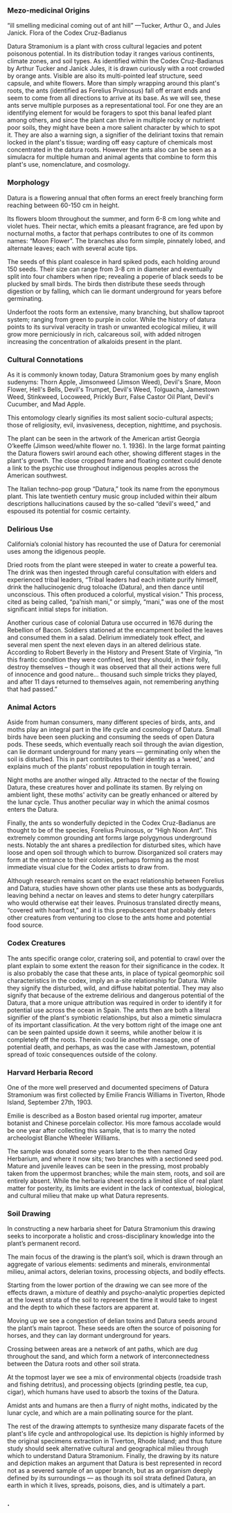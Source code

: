 <param ve-config
	   title="Datura: A Trash Heap of Toxic Delirium"
	   source-image="https://files.cargocollective.com/c824497/210417_GithubCover-01.jpg"
	   banner="https://files.cargocollective.com/c824497/210417_GithubCover-01.jpg"
	   eid="Q105076419"
	   about="Q8666090"
	   layout="vtl"
	   num-maps="13"
	   num-images="11"
	   num-specimens="0"
	   num-primary-sources="6"
	   author="Sam Naylor">

### Mezo-medicinal Origins
“ill smelling medicinal coming out of ant hill” 
—Tucker, Arthur O., and Jules Janick. Flora of the Codex Cruz-Badianus
<param ve-image
    title="(left) Datura Stramonium in the Codex Cruz-Badianus"
    url="https://notevenpast.org/wp-content/uploads/2019/03/Fig_2_0.jpg"
    curtain="true"
    fit="contain"
        ref="1" >

Datura Stramonium is a plant with cross cultural legacies and potent poisonous potential. In its distribution today it ranges various continents, climate zones, and soil types. As identified within the Codex Cruz-Badianus by Arthur Tucker and Janick Jules, it is drawn curiously with a root crowded by orange ants. Visible are also its multi-pointed leaf structure, seed capsule, and white flowers. More than simply wrapping around this plant's roots, the ants (identified as Forelius Pruinosus) fall off errant ends and seem to come from all directions to arrive at its base. As we will see, these ants serve multiple purposes as a representational tool. For one they are an identifying element for would be foragers to spot this banal leafed plant among others, and since the plant can thrive in multiple rocky or nutrient poor soils, they might have been a more salient character by which to spot it. They are also a warning sign, a signifier of the deliriant toxins that remain locked in the plant's tissue; warding off easy capture of chemicals most concentrated in the datura roots. However the ants also can be seen as a simulacra for multiple human and animal agents that combine to form this plant's use, nomenclature, and cosmology. 
<param ve-image
    title="(Left) Watercolor Reproduction of Datura Stramonium in the Codex Cruz-Badianus"
    url="https://www.doaks.org/resources/rare-books/water-color-reproductions-of-the-herbs-in-the-badianus-manuscript-codex-barberini-latin-241-vatican-library-an-aztec-herbal-of-1552/vuillemin-somni_990095787720203941.jpg"
    curtain="true"
    fit="contain"
        ref="1" >

### Morphology
Datura is a flowering annual that often forms an erect freely branching form reaching between 60-150 cm in height. 
<param ve-image fit="contain" title="Datura artwork by Cinzia Marotta. Oil on Canvas. 11.8x7.9 in." url="https://www.artmajeur.com/medias/hd/c/i/cinziamarotta/artwork/8974885_dscn1013.jpg">

Its flowers bloom throughout the summer, and form 6-8 cm long white and violet hues. Their nectar, which emits a pleasant fragrance, are fed upon by nocturnal moths, a factor that perhaps contributes to one of its common names: “Moon Flower”. The branches also form simple, pinnately lobed, and alternate leaves; each with several acute tips. 
<param ve-image fit="contain" title="Datura Laevis. From P. J. Redouté's Choix des plus belles fleurs. Plate 33" url="https://render.fineartamerica.com/images/rendered/default/poster/8/10/break/images/artworkimages/medium/3/datura-stramonium-illustration-1827-r1-botany.jpg">

The seeds of this plant coalesce in hard spiked pods, each holding around 150 seeds. Their size can range from 3-8 cm in diameter and eventually split into four chambers when ripe; revealing a poperie of black seeds to be plucked by small birds. The birds then distribute these seeds through digestion or by falling, which can lie dormant underground for years before germinating. 
<param ve-image fit="contain" title="Fruits and seeds – MHNT. Wikipedia" url="https://upload.wikimedia.org/wikipedia/commons/9/9a/Datura_stramonium_MHNT.BOT.2004.0.263a.jpg">

Underfoot the roots form an extensive, many branching, but shallow taproot system; ranging from green to purple in color. While the history of datura points to its survival veracity in trash or unwanted ecological milieu, it will grow more perniciously in rich, calcareous soil, with added nitrogen increasing the concentration of alkaloids present in the plant. 
<param ve-image fit="contain" title="Jacob's Ladder Henbane Jimson Weed Pinkroot Antique Botany Print 1857" url="https://images.fineartamerica.com/images/artworkimages/mediumlarge/3/jacob-ladder-henbane-jimson-weed-pinkroot-antique-botany-print-artistic-panda.jpg">

### Cultural Connotations
As it is commonly known today, Datura Stramonium goes by many english sudenyms: Thorn Apple, Jimsonweed (Jimson Weed), Devil's Snare, Moon Flower, Hell's Bells, Devil's Trumpet, Devil's Weed, Tolguacha, Jamestown Weed, Stinkweed, Locoweed, Prickly Burr, False Castor Oil Plant, Devil's Cucumber, and Mad Apple. 
<param ve-image fit="contain" title="Maxwell Armfield (1881-1972):Datura in Bronze" url="https://www.lissllewellyn.com/zm/Maxwell-Armfield_painting-7792.jpg">

This entomology clearly signifies its most salient socio-cultural aspects; those of religiosity, evil, invasiveness, deception, nighttime, and psychosis. 
<param ve-image fit="contain" title="Ilustración Datura Stramonium firmada. Poison Path Illustration. ZzALEO" url="https://i.etsystatic.com/16183794/r/il/69e5be/2307562478/il_794xN.2307562478_bu7w.jpg">

The plant can be seen in the artwork of the American artist Georgia O’keeffe (Jimson weed/white flower no. 1. 1936). In the large format painting the Datura flowers swirl around each other, showing different stages in the plant's growth. The close cropped frame and floating context could denote a link to the psychic use throughout indigenous peoples across the American southwest. 
<param ve-image fit="contain" title="Jimson Weed, 1936 by Georgia O'Keeffe" url="https://www.georgiaokeeffe.net/images/paintings/jimson-weed.jpg">

The Italian techno-pop group “Datura,” took its name from the eponymous plant. This late twentieth century music group included within their album descriptions hallucinations caused by the so-called “devil's weed,” and espoused its potential for cosmic certainty. 
<param ve-image fit="contain" title="CD cover 1993, ZYX Music" url="https://doctorlib.info/herbal/encyclopedia-psychoactive-plants-ethnopharmacology/encyclopedia-psychoactive-plants-ethnopharmacology.files/image297.jpg">

### Delirious Use
California’s colonial history has recounted the use of Datura for ceremonial uses among the idigenous people. 
<param ve-image fit="contain" title="A Mural of Psychoactive Thorn Apples ( Datura spp.) In the Ancient Urban Center of Teotihuacan, Central Mexico" url="https://media.springernature.com/lw685/springer-static/image/art%3A10.1007%2Fs12231-019-09485-w/MediaObjects/12231_2019_9485_Fig2_HTML.png">

Dried roots from the plant were steeped in water to create a powerful tea. The drink was then ingested through careful consultation with elders and experienced tribal leaders, “Tribal leaders had each initiate purify himself, drink the hallucinogenic drug toloache (Datura), and then dance until unconscious. This often produced a colorful, mystical vision.” This process, cited as being called, “pa’nish mani,” or simply, “mani,” was one of the most significant initial steps for initiation. 
<param ve-image fit="contain" title="Natives treating the sick, United States of America, engraving by Vernier from Etats-Unis d'Amerique, by Roux de Rochelle, L'Univers Pittoresque, published by Firmin Didot Freres, Paris, 1837." url="https://specials-images.forbesimg.com/imageserve/5fc3d8b2ac713407e188f27e/960x0.jpg?fit=scale">

Another curious case of colonial Datura use occurred in 1676 during the Rebellion of Bacon. Soldiers stationed at the encampment boiled the leaves and consumed them in a salad. Delirium immediately took effect, and several men spent the next eleven days in an altered delirious state. According to Robert Beverly in the History and Present State of Virginia, “In this frantic condition they were confined, lest they should, in their folly, destroy themselves – though it was observed that all their actions were full of innocence and good nature... thousand such simple tricks they played, and after 11 days returned to themselves again, not remembering anything that had passed.”
<param ve-image fit="contain" title="Venus and Mars by Sandro Botticelli c.1483. <br> Gods On High ... Or Gods Are High? A curious piece of fruit in the bottom right-hand corner of Sandro Botticelli's Venus and Mars has caught the eye of art historian David Bellingham. He suspects that the 15th century master depicted the deities lounging with the hallucinogenic datura stramonium, also known as "poor man's acid."NPR" url="https://i1.wp.com/www.thecannachronicles.com/wp-content/uploads/2017/06/25_Venus_and_Mars_jpg.jpg?w=800">

### Animal Actors
Aside from human consumers, many different species of birds, ants, and moths play an integral part in the life cycle and cosmology of Datura. Small birds have been seen plucking and consuming the seeds of open Datura pods. These seeds, which eventually reach soil through the avian digestion, can lie dormant underground for many years — germinating only when the soil is disturbed. This in part contributes to their identity as a ‘weed,’ and explains much of the plants’ robust repopulation in tough terrain. 
<param ve-image fit="contain" title="Flower of Datura sanguinea visited by humming-bird Docirnastes ensiferus. (About 1/2 nat. size.)" url="https://theodora.com/encyclopedia/p2/encyclopedia/images/pollination_figure_7a.png">

Night moths are another winged ally. Attracted to the nectar of the flowing Datura, these creatures hover and pollinate its stamen. By relying on ambient light, these moths' activity can be greatly enhanced or altered by the lunar cycle. Thus another peculiar way in which the animal cosmos enters the Datura. 
<param ve-image fit="contain" title="BY JUDITH BRONSTEIN, PHD,
PROFESSOR OF ECOLOGY AND EVOLUTIONARY BIOLOGY AT THE UNIVERSITY OF ARIZONA" url="https://images.squarespace-cdn.com/content/v1/5a107e5b8c56a8994f395098/1529448032575-5YB46PHXVQS8J1MHM7NM/ke17ZwdGBToddI8pDm48kIT0lMRItdDKQB53usPvd6BZw-zPPgdn4jUwVcJE1ZvWQUxwkmyExglNqGp0IvTJZamWLI2zvYWH8K3-s_4yszcp2ryTI0HqTOaaUohrI8PI1qfWwh-zQcTL7_vetI2LO0i13zT1ZDIkWTycQPFoa8EKMshLAGzx4R3EDFOm1kBS/DaturaMothFinalMoon.jpg?format=1000w">

Finally, the ants so wonderfully depicted in the Codex Cruz-Badianus are thought to be of the species, Forelius Pruinosus, or “High Noon Ant”. This extremely common grounding ant forms large polygynous underground nests. Notably the ant shares a predilection for disturbed sites, which have loose and open soil through which to burrow. Disorganized soil craters may form at the entrance to their colonies, perhaps forming as the most immediate visual clue for the Codex artists to draw from. 
<param ve-image fit="contain" title="Profile view of ant Forelius pruinosus" url="https://antwiki.org/wiki/images/a/a5/Forelius_pruinosus_casent0005320_profile_1.jpg">

Although research remains scant on the exact relationship between Forelius and Datura, studies have shown other plants use these ants as bodyguards, leaving behind a nectar on leaves and stems to deter hungry caterpillars who would otherwise eat their leaves. Pruinosus translated directly means, “covered with hoarfrost,” and it is this prepubescent that probably deters other creatures from venturing too close to the ants home and potential food source. 
<param ve-image fit="contain" title="Profile view of ant Forelius pruinosus" url="https://antwiki.org/wiki/images/a/a5/Forelius_pruinosus_casent0005320_profile_1.jpg">

### Codex Creatures
The ants specific orange color, cratering soil, and potential to crawl over the plant explain to some extent the reason for their significance in the codex. It is also probably the case that these ants, in place of typical geomorphic soil characteristics in the codex, imply an a-site relationship for Datura. While they signify the disturbed, wild, and diffuse habitat potential. They may also signify that because of the extreme delirious and dangerous potential of the Datura, that a more unique attribution was required in order to identify it for potential use across the ocean in Spain. The ants then are both a literal signifier of the plant's symbiotic relationships, but also a mimetic simulacra of its important classification. At the very bottom right of the image one ant can be seen painted upside down it seems, while another below it is completely off the roots. Therein could lie another message, one of potential death, and perhaps, as was the case with Jamestown, potential spread of toxic consequences outside of the colony. 
<param ve-image fit="contain" title="Roasted Coffee Beans" url="https://upload.wikimedia.org/wikipedia/commons/1/13/Libellus_de_medicinalibus_Indorum_herbis_f._13v.jpg">

### Harvard Herbaria Record
One of the more well preserved and documented specimens of Datura Stramonium was first collected by Emilie Francis Williams in Tiverton, Rhode Island, September 27th, 1903. 
<param ve-image  fit="contain" title="Harvard Herbaria Sample, Datura: Solanaceae" url="https://bisque.cyverse.org/image_service/image/00-kGtA8oRwqEnMiWomz6jNh9?rotate=guess&resize=1250&format=jpeg,quality,100">

Emilie is described as a Boston based oriental rug importer, amateur botanist and Chinese porcelain collector. His more famous accolade would be one year after collecting this sample, that is to marry the noted archeologist Blanche Wheeler Williams. 
<param ve-image  fit="contain" title="Group after leaving Delphi, on the way up Parnassus. Blanche Wheeler Williams on left. Courtesy of the Smith College Archives." url="https://www.brown.edu/Research/Breaking_Ground/photos/BlancheWheelerWilliams/1149013977.jpg">

The sample was donated some years later to the then named Gray Herbarium, and where it now sits; two branches with a sectioned seed pod. Mature and juvenile leaves can be seen in the pressing, most probably taken from the uppermost branches; while the main stem, roots, and soil are entirely absent. While the herbaria sheet records a limited slice of real plant matter for posterity, its limits are evident in the lack of contextual, biological, and cultural milieu that make up what Datura represents. 
<param ve-image  fit="contain" title="Harvard Herbaria Sample, Datura: Solanaceae" url="https://bisque.cyverse.org/image_service/image/00-kGtA8oRwqEnMiWomz6jNh9?rotate=guess&resize=1250&format=jpeg,quality,100">

### Soil Drawing
In constructing a new harbaria sheet for Datura Stramonium this drawing seeks to incorporate a holistic and cross-disciplinary knowledge into the plant’s permanent record. 
<param ve-image  fit="contain" title="Soil in the Herbarium" url="https://files.cargocollective.com/c824497/210420_Sheet-01.jpg">

The main focus of the drawing is the plant’s soil, which is drawn through an aggregate of various elements: sediments and minerals, environmental milieu, animal actors, delerian toxins, processing objects, and bodily effects. 
<param ve-image region=138,7917,2487,2107 fit="contain" title="Soil in the Herbarium" url="https://files.cargocollective.com/c824497/210420_Sheet-01.jpg">

Starting from the lower portion of the drawing we can see more of the effects drawn, a mixture of deathly and psycho-analytic properties depicted at the lowest strata of the soil to represent the time it would take to ingest and the depth to which these factors are apparent at.
<param ve-image region=3721,6619,2487,2107 fit="contain" title="Soil in the Herbarium" url="https://files.cargocollective.com/c824497/210420_Sheet-01.jpg">

Moving up we see a congestion of delian toxins and Datura seeds around the plant’s main taproot. These seeds are often the source of poisoning for horses, and they can lay dormant underground for years. 
<param ve-image region=2196,5185,2487,2107 fit="contain" title="Soil in the Herbarium" url="https://files.cargocollective.com/c824497/210420_Sheet-01.jpg">

Crossing between areas are a network of ant paths, which are dug throughout the sand, and which form a network of interconnectedness between the Datura roots and other soil strata. 
<param ve-image region=3920,3251,2073,1756 fit="contain" title="Soil in the Herbarium" url="https://files.cargocollective.com/c824497/210420_Sheet-01.jpg">

At the topmost layer we see a mix of environmental objects (roadside trash and fishing detritus), and processing objects (grinding pestle, tea cup, cigar), which humans have used to absorb the toxins of the Datura. 
<param ve-image region=90,2533,2487,2107 fit="contain" title="Soil in the Herbarium" url="https://files.cargocollective.com/c824497/210420_Sheet-01.jpg">

Amidst ants and humans are then a flurry of night moths, indicated by the lunar cycle, and which are a main pollinating source for the plant. 
<param ve-image region=851,192,3582,3033 fit="contain" title="Soil in the Herbarium" url="https://files.cargocollective.com/c824497/210420_Sheet-01.jpg">

The rest of the drawing attempts to synthesize many disparate facets of the plant's life cycle and anthropological use. Its depiction is highly informed by the original specimens extraction in Tiverton, Rhode Island; and thus future study should seek alternative cultural and geographical milieu through which to understand Datura Stramonium. Finally, the drawing by its nature and depiction makes an argument that Datura is best represented in record not as a severed sample of an upper branch, but as an organism deeply defined by its surroundings — as though its soil strata defined Datura, an earth in which it lives, spreads, poisons, dies, and is ultimately a part.
<param ve-image  fit="contain" title="Soil in the Herbarium" url="https://files.cargocollective.com/c824497/210420_Sheet-01.jpg">

### .
